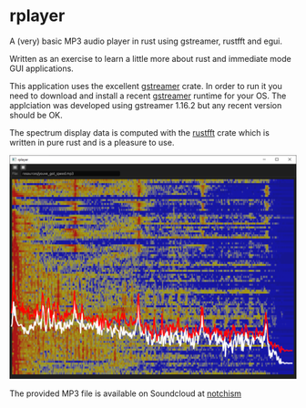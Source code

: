 # rplayer

A (very) basic MP3 audio player in rust using gstreamer, rustfft and egui.

Written as an exercise to learn a little more about rust and immediate mode GUI applications.

This application uses the excellent [gstreamer](https://crates.io/crates/gstreamer) crate. 
In order to run it you need to download and install a recent [gstreamer](https://gstreamer.freedesktop.org/) runtime for your OS.
The applciation was developed using gstreamer 1.16.2 but any recent version should be OK.

The spectrum display data is computed with the [rustfft](https://crates.io/crates/rustfft) 
crate which is written in pure rust and is a pleasure to use. 


![Screen Shot](./resources/images/screen.png) 

The provided MP3 file is available on Soundcloud at [notchism](https://soundcloud.com/notchism)